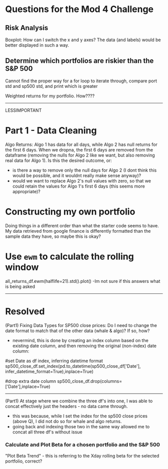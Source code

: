 # Questions for the Mod 4 Challenge


## Risk Analysis
Boxplot: How can I switch the x and y axes? The data (and labels) would be better displayed in such a way.

## Determine which portfolios are riskier than the S&P 500
Cannot find the proper way for a for loop to iterate through, compare port std and sp500 std, and print which is greater

Weighted returns for my portfolio. How????


-----------
LESSIMPORTANT

# Part 1 - Data Cleaning
Algo Returns: Algo 1 has data for all days, while Algo 2 has null returns for the first 6 days. When we dropna, the first 6 days are removed from the dataframe (removing the nulls for Algo 2 like we want, but also removing real data for Algo 1). Is this the desired outcome, or:
- is there a way to remove only the null days for Algo 2 (I dont think this would be possible, and it wouldnt really make sense anyway)?
- would we want to replace Algo 2's null values with zero, so that we could retain the values for Algo 1's first 6 days (this seems more appropriate)?

# Constructing my own portfolio
Doing things in a different order than what the starter code seems to have. My data retrieved from google finance is differently formatted than the sample data they have, so maybe this is okay?

# Use `ewm` to calculate the rolling window
all_returns_df.ewm(halflife=21).std().plot()
-Im not sure if this answers what is being asked


---------
# Resolved

(Part1) Fixing Data Types for SP500 close prices: Do I need to change the date format to match that of the other data (whale & algo)? If so, how?
- nevermind, this is done by creating an index column based on the existing date column, and then removing the original (non-index) date column:

#set Date as df index, inferring datetime format
sp500_close_df.set_index(pd.to_datetime(sp500_close_df['Date'], infer_datetime_format=True),inplace=True)

#drop extra date column
sp500_close_df.drop(columns=['Date'],inplace=True)

-------
(Part1) At stage where we combine the three df's into one, I was able to concat effectively just the headers - no data came through.
- this was because, while I set the index for the sp500 close prices (above Q), I did not do so for whale and algo returns.
- going back and indexing those two in the same way allowed me to concat all three df's without issue



### Calculate and Plot Beta for a chosen portfolio and the S&P 500
"Plot Beta Trend" - this is referring to the Xday rolling beta for the selected portfolio, correct?
